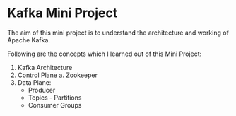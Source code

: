 # Kafka Mini Project

The aim of this mini project is to understand the architecture and working of Apache Kafka.

Following are the concepts which I learned out of this Mini Project:

1. Kafka Architecture
2. Control Plane
  a. Zookeeper
3. Data Plane:
   - Producer
   - Topics - Partitions
   - Consumer Groups
